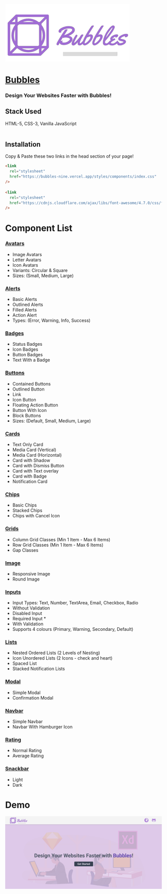 <p>
  <img src="./assets/images/logoWithName.png" width="400" title="hover text">
</p>

# [Bubbles](https://bubbles-nine.vercel.app/)

### Design Your Websites Faster with Bubbles!

## Stack Used

HTML-5, CSS-3, Vanilla JavaScript <br><br>

## Installation<br>

Copy & Paste these two links in the head section of your page!<br>

```html
<link
  rel="stylesheet"
  href="https://bubbles-nine.vercel.app/styles/components/index.css"
/>

<link
  rel="stylesheet"
  href="https://cdnjs.cloudflare.com/ajax/libs/font-awesome/4.7.0/css/font-awesome.min.css"
/>
```

# Component List

### [Avatars](https://bubbles-nine.vercel.app/docs.html#Avatars)

- Image Avatars
- Letter Avatars
- Icon Avatars
- Variants: Circular & Square
- Sizes: (Small, Medium, Large)

### [Alerts](https://bubbles-nine.vercel.app/docs.html#Alerts)

- Basic Alerts
- Outlined Alerts
- Filled Alerts
- Action Alert
- Types: (Error, Warning, Info, Success)

### [Badges](https://bubbles-nine.vercel.app/docs.html#Badges)

- Status Badges
- Icon Badges
- Button Badges
- Text With a Badge

### [Buttons](https://bubbles-nine.vercel.app/docs.html#Buttons)

- Contained Buttons
- Outlined Button
- Link
- Icon Button
- Floating Action Button
- Button With Icon
- Block Buttons
- Sizes: (Default, Small, Medium, Large)

### [Cards](https://bubbles-nine.vercel.app/docs.html#Cards)

- Text Only Card
- Media Card (Vertical)
- Media Card (Horizontal)
- Card with Shadow
- Card with Dismiss Button
- Card with Text overlay
- Card with Badge
- Notification Card

### [Chips](https://bubbles-nine.vercel.app/docs.html#Chips)

- Basic Chips
- Stacked Chips
- Chips with Cancel Icon

### [Grids](https://bubbles-nine.vercel.app/docs.html#Grids)

- Column Grid Classes (Min 1 Item - Max 6 Items)
- Row Grid Classes (Min 1 Item - Max 6 Items)
- Gap Classes

### [Image](https://binary-ui.netlify.app/docs.html#image)

- Responsive Image
- Round Image

### [Inputs](https://bubbles-nine.vercel.app/docs.html#Inputs)

- Input Types: Text, Number, TextArea, Email, Checkbox, Radio
- Without Validation
- Disabled Input
- Required Input \*
- With Validation
- Supports 4 colours (Primary, Warning, Secondary, Default)

### [Lists](https://bubbles-nine.vercel.app/docs.html#Lists)

- Nested Ordered Lists (2 Levels of Nesting)
- Icon Unordered Lists (2 Icons - check and heart)
- Spaced List
- Stacked Notification Lists

### [Modal](https://bubbles-nine.vercel.app/docs.html#Modal)

- Simple Modal
- Confirmation Modal

### [Navbar](https://bubbles-nine.vercel.app/docs.html#Navbar)

- Simple Navbar
- Navbar With Hamburger Icon

### [Rating](https://bubbles-nine.vercel.app/docs.html#Rating)

- Normal Rating
- Average Rating

### [Snackbar](https://bubbles-nine.vercel.app/docs.html#Snackbar)

- Light
- Dark

# Demo

![Demo](./assets/Demo-Gif.gif)<br><br>
